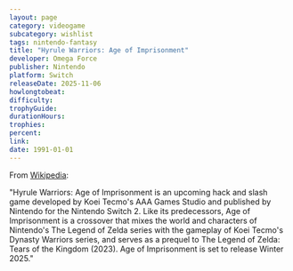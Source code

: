 ```yaml
---
layout: page
category: videogame
subcategory: wishlist
tags: nintendo-fantasy
title: "Hyrule Warriors: Age of Imprisonment"
developer: Omega Force
publisher: Nintendo
platform: Switch
releaseDate: 2025-11-06
howlongtobeat:
difficulty:
trophyGuide:
durationHours:
trophies:
percent:
link:
date: 1991-01-01
---
```


From [Wikipedia](https://en.wikipedia.org/wiki/Hyrule_Warriors:_Age_of_Imprisonment):

"Hyrule Warriors: Age of Imprisonment is an upcoming hack and slash game developed by Koei Tecmo's AAA Games Studio and published by Nintendo for the Nintendo Switch 2. Like its predecessors, Age of Imprisonment is a crossover that mixes the world and characters of Nintendo's The Legend of Zelda series with the gameplay of Koei Tecmo's Dynasty Warriors series, and serves as a prequel to The Legend of Zelda: Tears of the Kingdom (2023). Age of Imprisonment is set to release Winter 2025."
